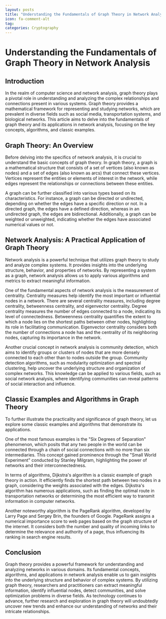 ```yaml
---
layout: posts
title: "Understanding the Fundamentals of Graph Theory in Network Analysis"
icon: fa-comment-alt
tag:      
categories: Cryptography
---
```



# Understanding the Fundamentals of Graph Theory in Network Analysis

## Introduction

In the realm of computer science and network analysis, graph theory plays a pivotal role in understanding and analyzing the complex relationships and connections present in various systems. Graph theory provides a mathematical framework for representing and studying networks, which are prevalent in diverse fields such as social media, transportation systems, and biological networks. This article aims to delve into the fundamentals of graph theory and its applications in network analysis, focusing on the key concepts, algorithms, and classic examples.

## Graph Theory: An Overview

Before delving into the specifics of network analysis, it is crucial to understand the basic concepts of graph theory. In graph theory, a graph is a mathematical structure that consists of a set of vertices (also known as nodes) and a set of edges (also known as arcs) that connect these vertices. Vertices represent the entities or elements of interest in the network, while edges represent the relationships or connections between these entities.

A graph can be further classified into various types based on its characteristics. For instance, a graph can be directed or undirected, depending on whether the edges have a specific direction or not. In a directed graph, the edges have a defined direction, whereas in an undirected graph, the edges are bidirectional. Additionally, a graph can be weighted or unweighted, indicating whether the edges have associated numerical values or not.

## Network Analysis: A Practical Application of Graph Theory

Network analysis is a powerful technique that utilizes graph theory to study and analyze complex systems. It provides insights into the underlying structure, behavior, and properties of networks. By representing a system as a graph, network analysis allows us to apply various algorithms and metrics to extract meaningful information.

One of the fundamental aspects of network analysis is the measurement of centrality. Centrality measures help identify the most important or influential nodes in a network. There are several centrality measures, including degree centrality, betweenness centrality, and eigenvector centrality. Degree centrality measures the number of edges connected to a node, indicating its level of connectedness. Betweenness centrality quantifies the extent to which a node lies on the shortest paths between other nodes, highlighting its role in facilitating communication. Eigenvector centrality considers both the number of connections a node has and the centrality of its neighboring nodes, capturing its importance in the network.

Another crucial concept in network analysis is community detection, which aims to identify groups or clusters of nodes that are more densely connected to each other than to nodes outside the group. Community detection algorithms, such as modularity optimization and spectral clustering, help uncover the underlying structure and organization of complex networks. This knowledge can be applied to various fields, such as social network analysis, where identifying communities can reveal patterns of social interaction and influence.

## Classic Examples and Algorithms in Graph Theory

To further illustrate the practicality and significance of graph theory, let us explore some classic examples and algorithms that demonstrate its applications.

One of the most famous examples is the "Six Degrees of Separation" phenomenon, which posits that any two people in the world can be connected through a chain of social connections with no more than six intermediaries. This concept gained prominence through the "Small World Experiment" conducted by Stanley Milgram, highlighting the power of networks and their interconnectedness.

In terms of algorithms, Dijkstra's algorithm is a classic example of graph theory in action. It efficiently finds the shortest path between two nodes in a graph, considering the weights associated with the edges. Dijkstra's algorithm has numerous applications, such as finding the optimal route in transportation networks or determining the most efficient way to transmit information in computer networks.

Another noteworthy algorithm is the PageRank algorithm, developed by Larry Page and Sergey Brin, the founders of Google. PageRank assigns a numerical importance score to web pages based on the graph structure of the internet. It considers both the number and quality of incoming links to determine the relevance and authority of a page, thus influencing its ranking in search engine results.

## Conclusion

Graph theory provides a powerful framework for understanding and analyzing networks in various domains. Its fundamental concepts, algorithms, and applications in network analysis enable us to gain insights into the underlying structure and behavior of complex systems. By utilizing graph theory, researchers and practitioners can extract meaningful information, identify influential nodes, detect communities, and solve optimization problems in diverse fields. As technology continues to advance, further research and exploration in graph theory will undoubtedly uncover new trends and enhance our understanding of networks and their intricate relationships.